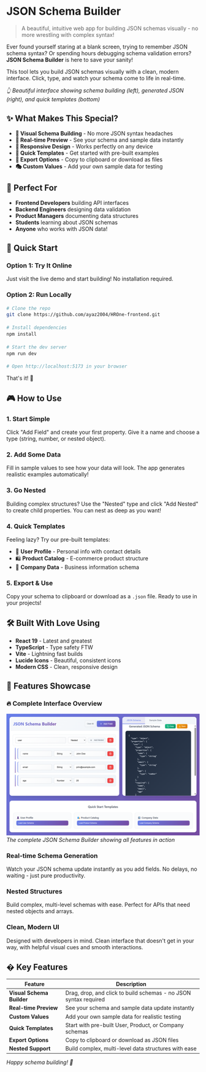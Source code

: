 # JSON Schema Builder

> A beautiful, intuitive web app for building JSON schemas visually - no more wrestling with complex syntax!

Ever found yourself staring at a blank screen, trying to remember JSON schema syntax? Or spending hours debugging schema validation errors? **JSON Schema Builder** is here to save your sanity! 

This tool lets you build JSON schemas visually with a clean, modern interface. Click, type, and watch your schema come to life in real-time.

*👆 Beautiful interface showing schema building (left), generated JSON (right), and quick templates (bottom)*

## ✨ What Makes This Special?

- **🎨 Visual Schema Building** - No more JSON syntax headaches
- **🔄 Real-time Preview** - See your schema and sample data instantly  
- **📱 Responsive Design** - Works perfectly on any device
- **🎯 Quick Templates** - Get started with pre-built examples
- **💾 Export Options** - Copy to clipboard or download as files
- **🎭 Custom Values** - Add your own sample data for testing

## 🎯 Perfect For

- **Frontend Developers** building API interfaces
- **Backend Engineers** designing data validation
- **Product Managers** documenting data structures  
- **Students** learning about JSON schemas
- **Anyone** who works with JSON data!

## 🚀 Quick Start

### Option 1: Try It Online
Just visit the live demo and start building! No installation required.

### Option 2: Run Locally
```bash
# Clone the repo
git clone https://github.com/ayaz2004/HROne-frontend.git

# Install dependencies
npm install

# Start the dev server
npm run dev

# Open http://localhost:5173 in your browser
```

That's it! 🎉

## 🎮 How to Use

### 1. **Start Simple**
Click "Add Field" and create your first property. Give it a name and choose a type (string, number, or nested object).

### 2. **Add Some Data**
Fill in sample values to see how your data will look. The app generates realistic examples automatically!

### 3. **Go Nested** 
Building complex structures? Use the "Nested" type and click "Add Nested" to create child properties. You can nest as deep as you want!

### 4. **Quick Templates**
Feeling lazy? Try our pre-built templates:
- 👤 **User Profile** - Personal info with contact details
- 🛍️ **Product Catalog** - E-commerce product structure  
- 🏢 **Company Data** - Business information schema

### 5. **Export & Use**
Copy your schema to clipboard or download as a `.json` file. Ready to use in your projects!

## 🛠 Built With Love Using

- **React 19** - Latest and greatest
- **TypeScript** - Type safety FTW
- **Vite** - Lightning fast builds
- **Lucide Icons** - Beautiful, consistent icons
- **Modern CSS** - Clean, responsive design

## 🎨 Features Showcase

### 🔥 Complete Interface Overview
![Full Interface](main-interface.png)
*The complete JSON Schema Builder showing all features in action*

### Real-time Schema Generation
Watch your JSON schema update instantly as you add fields. No delays, no waiting - just pure productivity.

### Nested Structures
Build complex, multi-level schemas with ease. Perfect for APIs that need nested objects and arrays.

### Clean, Modern UI
Designed with developers in mind. Clean interface that doesn't get in your way, with helpful visual cues and smooth interactions.

## � Key Features

| Feature | Description |
|---------|-------------|
| **Visual Schema Builder** | Drag, drop, and click to build schemas - no JSON syntax required |
| **Real-time Preview** | See your schema and sample data update instantly |
| **Custom Values** | Add your own sample data for realistic testing |
| **Quick Templates** | Start with pre-built User, Product, or Company schemas |
| **Export Options** | Copy to clipboard or download as JSON files |
| **Nested Support** | Build complex, multi-level data structures with ease |


*Happy schema building! 🎉*
